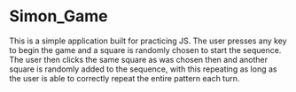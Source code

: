 # Simon_Game

This is a simple application built for practicing JS. The user presses any key to begin the game and a square is randomly chosen to start the sequence. The user then clicks the same square as was chosen then and another square is randomly added to the sequence, with this repeating as long as the user is able to correctly repeat the entire pattern each turn.
